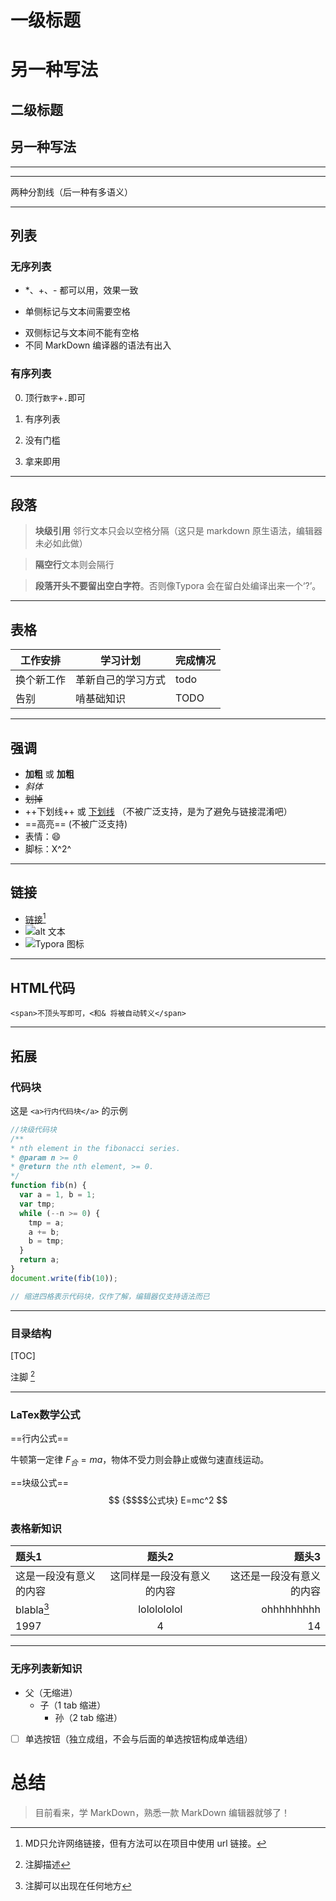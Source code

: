 # 一级标题
另一种写法
==========
## 二级标题
另一种写法
----------
***
---
两种分割线（后一种有多语义）
*****************
## 列表
### 无序列表

* *、+、- 都可以用，效果一致
+ 单侧标记与文本间需要空格
- 双侧标记与文本间不能有空格
- 不同 MarkDown 编译器的语法有出入
### 有序列表

0. 顶行`数字`+`.`即可
1. 有序列表

2. 没有门槛

3. 拿来即用

********************
## 段落
> **块级引用**
> 邻行文本只会以空格分隔（这只是 markdown 原生语法，编辑器未必如此做）

> **隔空行**文本则会隔行

> **段落开头不要留出空白字符**。否则像Typora 会在留白处编译出来一个‘?’。
*********************
## 表格

| 工作安排 | 学习计划 | 完成情况 |
| ------- | ------  | ------- |
| 换个新工作 | 革新自己的学习方式 |todo |
| 告别 | 啃基础知识 |TODO |

*********************
## 强调

- **加粗** 或 __加粗__
- *斜体*
- ~~划掉~~
- ++下划线++ 或 <u>下划线</u> （不被广泛支持，是为了避免与链接混淆吧）
- ==高亮== (不被广泛支持)
- 表情：:smile:
- 脚标：X^2^
*********************

## 链接

- [链接](链接地址 "title")[^2]
- ![alt 文本](图片链接地址 "标题")
- ![Typora 图标](https://typora.io/img/favicon-64.png "Typora")
[^2]: MD只允许网络链接，但有方法可以在项目中使用 url 链接。
*********************
## HTML代码

	<span>不顶头写即可，<和& 将被自动转义</span>

***

## 拓展
### 代码块

这是 `<a>行内代码块</a>` 的示例

``` javascript （说明语言）
//块级代码块
/**
* nth element in the fibonacci series.
* @param n >= 0
* @return the nth element, >= 0.
*/
function fib(n) {
  var a = 1, b = 1;
  var tmp;
  while (--n >= 0) {
    tmp = a;
    a += b;
    b = tmp;
  }
  return a;
}
document.write(fib(10));
```


```javascript
// 缩进四格表示代码块，仅作了解，编辑器仅支持语法而已
```

***

### 目录结构

[TOC]

注脚 [^0]
[^0]: 注脚描述

***

### LaTex数学公式

==行内公式==

牛顿第一定律 $F_合=ma$，物体不受力则会静止或做匀速直线运动。

==块级公式==
$$ {$$$$公式块}
E=mc^2
$$

### 表格新知识

| 题头1                  |           题头2            |                    题头3 |
| :--------------------- | :------------------------: | -----------------------: |
| 这是一段没有意义的内容 | 这同样是一段没有意义的内容 | 这还是一段没有意义的内容 |
| blabla[^1]             |        lololololol         |               ohhhhhhhhh |
| 1997                   |             4              |                       14 |

[^1]: 注脚可以出现在任何地方

***

### 无序列表新知识


- 父（无缩进）
  - 子（1 tab 缩进）
     - 孙（2 tab 缩进）

- [ ] 单选按钮（独立成组，不会与后面的单选按钮构成单选组）

# 总结

> 目前看来，学 MarkDown，熟悉一款 MarkDown 编辑器就够了！​

